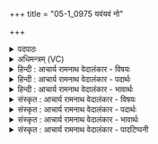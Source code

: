 +++
title = "05-1_0975 यवंयवं नो"

+++
<details><summary>पदपाठः</summary>

य꣡वंय꣢꣯वम्। य꣡व꣢꣯म्। य꣣वम्। नः। अ꣡न्ध꣢꣯सा। पु꣣ष्टं꣡पु꣢ष्टम्। पु꣣ष्ट꣢म्। पु꣣ष्टम्। प꣡रि꣢꣯। स्र꣣व। वि꣡श्वा꣢꣯। च꣣। सोम। सौ꣡भ꣢꣯गा। सौ। भ꣣गा। ९७५।
</details>

<details><summary>अधिमन्त्रम् (VC)</summary>

- पवमानः सोमः
- अवत्सारः काश्यपः
- गायत्री
- षड्जः
</details>

<details><summary>हिन्दी : आचार्य रामनाथ वेदालंकार - विषयः</summary>

प्रथम मन्त्र में जगदीश्वर से प्रार्थना की गयी है।
</details>

<details><summary>हिन्दी : आचार्य रामनाथ वेदालंकार - पदार्थः</summary>

पदार्थान्वय -  हे(सोम)जगदाधार,सर्वैश्वर्यवान्,ब्रह्माण्ड के अधिपति परमात्मन्!आप(अन्धसा)रस से(पुष्टंपुष्टम्)अत्यधिक परिपुष्ट(यवंयवम्)जौ आदि सब भोग्य पदार्थों को(विश्वा सौभगा च)और सब सौभाग्यों को(नः)हमारे लिए(परिस्रव)चारों और प्रवाहित करो ॥१॥
</details>

<details><summary>हिन्दी : आचार्य रामनाथ वेदालंकार - भावार्थः</summary>

भावार्थ -  जिस जगत्पति ने सब बहुमूल्य पदार्थ रचे हैं,उसी की कृपा से मनुष्य अपने पुरुषार्थ द्वारा उन्हें पा सकता है ॥१॥
</details>

<details><summary>संस्कृत : आचार्य रामनाथ वेदालंकार - विषयः</summary>

तत्रादौ जगदीश्वरः प्रार्थ्यते।
</details>

<details><summary>संस्कृत : आचार्य रामनाथ वेदालंकार - पदार्थः</summary>

पदार्थान्वय -  हे(सोम)जगदाधार सर्वैश्वर्य ब्रह्माण्डाधिपते परमात्मन्!त्वम्(अन्धसा)रसेन(पुष्टंपुष्टम्)अतिशयेन परिपुष्टम्(यवंयवम्)यवादिकं समग्रं भोग्यं पदार्थजातम्।[यव इत्युपलक्षणं समस्तस्य भोग्यपदार्थसमूहस्य।] (विश्वा सौभगा च)सर्वाणि सौभाग्यानि च(नः)अस्मभ्यम्(परिस्रव)परिप्रवाहय ॥१॥
</details>

<details><summary>संस्कृत : आचार्य रामनाथ वेदालंकार - भावार्थः</summary>

भावार्थ -  येन जगत्पतिना सर्वे बहुमूल्याः पदार्था रचितास्तत्कृपयैव मनुष्यः स्वपुरुषार्थेन तानधिगन्तुं पारयति ॥१॥
</details>

<details><summary>संस्कृत : आचार्य रामनाथ वेदालंकार - पादटिप्पनी</summary>

टिप्पनी -   १.ऋ० ९।५५।१,‘सोम॒ विश्वा॑ च॒ सौभ॑गा’ इति तृतीयः पादः।
</details>